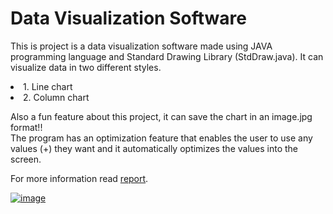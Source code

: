 # Data Visualization Software

<p>This is project is a data visualization software made using JAVA programming language and Standard Drawing Library (StdDraw.java). It can visualize data in two different styles.</p>
<p>
  <li>1. Line chart</li>
  <li>2. Column chart</li>
</p>
<p>Also a fun feature about this project, it can save the chart in an image.jpg format!! <br/>
The program has an optimization feature that enables the user to use any values (+) they want and it automatically optimizes the values into the screen. <br/>
</p>
<p>For more information read <a href = "https://github.com/JayedRafiProjects/arbritary_mapping_algorithm/blob/main/report.pdf">report</a>.<p>
<a href ="https://github.com/JayedRafiProjects/arbritary_mapping_algorithm"><img src="https://github.com/JayedRafiProjects/arbritary_mapping_algorithm/blob/main/image.jpg" alt="image"></a>
